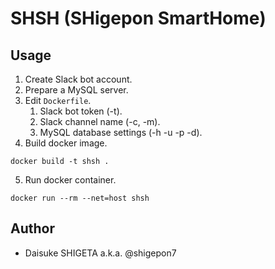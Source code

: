 # SHSH (SHigepon SmartHome)

## Usage

1. Create Slack bot account.
2. Prepare a MySQL server.
3. Edit `Dockerfile`.
    1. Slack bot token (-t).
    2. Slack channel name (-c, -m).
    3. MySQL database settings (-h -u -p -d).
4. Build docker image.
```
docker build -t shsh .
```
5. Run docker container.
```
docker run --rm --net=host shsh
```

## Author

- Daisuke SHIGETA a.k.a. @shigepon7
